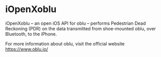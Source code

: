 # iOpenXoblu

iOpenXoblu – an open iOS API for oblu – performs Pedestrian Dead Reckoning (PDR) on the data transmitted from shoe-mounted oblu, over Bluetooth, to the iPhone. 

For more information about oblu, visit the official website https://www.oblu.io/
